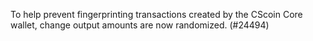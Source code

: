 To help prevent fingerprinting transactions created by the CScoin Core wallet, change output
amounts are now randomized. (#24494)
